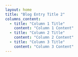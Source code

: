```yaml
---
layout: home
title: "Blog Entry Title 2"
columns_content:
  - title: "Column 1 Title"
    content: "Column 1 Content"
  - title: "Column 2 Title"
    content: "Column 2 Content"
  - title: "Column 3 Title"
    content: "Column 3 Content"
---
```

